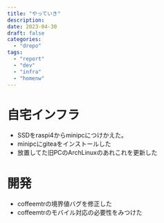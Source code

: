 ```yaml
---
title: "やっていき"
description:
date: 2023-04-30
draft: false
categories:
  - "drepo"
tags:
  - "report"
  - "dev"
  - "infra"
  - "homenw"
---
```


# 自宅インフラ

* SSDをraspi4からminipcにつけかえた。
* minipcにgiteaをインストールした
* 放置してた旧PCのArchLinuxのあれこれを更新した

# 開発

* coffeemtrの境界値バグを修正した
* coffeemtrのモバイル対応の必要性をみつけた
